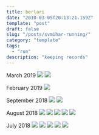 ```yaml
---
title: berlari
date: "2010-03-05T20:13:21.159Z"
template: "post"
draft: false
slug: "/posts/svmihar-running/"
category: "template"
tags:
  - "run"
description: "keeping records"
---
```

March 2019
![](https://i.imgur.com/LO9RFV4.png)
![](https://i.imgur.com/ZXaU9xt.png)

February 2019
![](https://i.imgur.com/ZHlXDze.png)

September 2018
![](https://i.imgur.com/octEP4s.png)
![](https://i.imgur.com/qxmuDEK.png)

August 2018
![](https://i.imgur.com/B77LpnG.png)
![](https://i.imgur.com/aAhnBXQ.png)
![](https://i.imgur.com/s0jon1t.png)
![](https://i.imgur.com/lwTitJu.png)
![](https://i.imgur.com/8wo72Bl.png)

July 2018
![](https://i.imgur.com/VRUw0j7.png)
![](https://i.imgur.com/axfU4D2.png)
![](https://i.imgur.com/CPRiRPl.png)
![](https://i.imgur.com/ks82Azt.png)
![](https://i.imgur.com/QlGI8xM.png)
